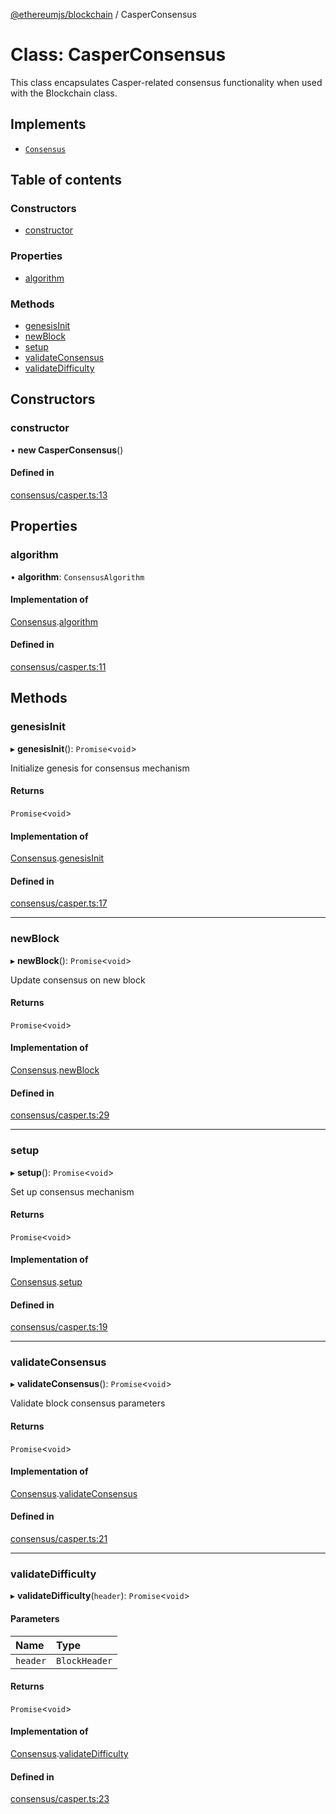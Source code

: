 [@ethereumjs/blockchain](../README.md) / CasperConsensus

# Class: CasperConsensus

This class encapsulates Casper-related consensus functionality when used with the Blockchain class.

## Implements

- [`Consensus`](../interfaces/Consensus.md)

## Table of contents

### Constructors

- [constructor](CasperConsensus.md#constructor)

### Properties

- [algorithm](CasperConsensus.md#algorithm)

### Methods

- [genesisInit](CasperConsensus.md#genesisinit)
- [newBlock](CasperConsensus.md#newblock)
- [setup](CasperConsensus.md#setup)
- [validateConsensus](CasperConsensus.md#validateconsensus)
- [validateDifficulty](CasperConsensus.md#validatedifficulty)

## Constructors

### constructor

• **new CasperConsensus**()

#### Defined in

[consensus/casper.ts:13](https://github.com/ethereumjs/ethereumjs-monorepo/blob/master/packages/blockchain/src/consensus/casper.ts#L13)

## Properties

### algorithm

• **algorithm**: `ConsensusAlgorithm`

#### Implementation of

[Consensus](../interfaces/Consensus.md).[algorithm](../interfaces/Consensus.md#algorithm)

#### Defined in

[consensus/casper.ts:11](https://github.com/ethereumjs/ethereumjs-monorepo/blob/master/packages/blockchain/src/consensus/casper.ts#L11)

## Methods

### genesisInit

▸ **genesisInit**(): `Promise`<`void`\>

Initialize genesis for consensus mechanism

#### Returns

`Promise`<`void`\>

#### Implementation of

[Consensus](../interfaces/Consensus.md).[genesisInit](../interfaces/Consensus.md#genesisinit)

#### Defined in

[consensus/casper.ts:17](https://github.com/ethereumjs/ethereumjs-monorepo/blob/master/packages/blockchain/src/consensus/casper.ts#L17)

___

### newBlock

▸ **newBlock**(): `Promise`<`void`\>

Update consensus on new block

#### Returns

`Promise`<`void`\>

#### Implementation of

[Consensus](../interfaces/Consensus.md).[newBlock](../interfaces/Consensus.md#newblock)

#### Defined in

[consensus/casper.ts:29](https://github.com/ethereumjs/ethereumjs-monorepo/blob/master/packages/blockchain/src/consensus/casper.ts#L29)

___

### setup

▸ **setup**(): `Promise`<`void`\>

Set up consensus mechanism

#### Returns

`Promise`<`void`\>

#### Implementation of

[Consensus](../interfaces/Consensus.md).[setup](../interfaces/Consensus.md#setup)

#### Defined in

[consensus/casper.ts:19](https://github.com/ethereumjs/ethereumjs-monorepo/blob/master/packages/blockchain/src/consensus/casper.ts#L19)

___

### validateConsensus

▸ **validateConsensus**(): `Promise`<`void`\>

Validate block consensus parameters

#### Returns

`Promise`<`void`\>

#### Implementation of

[Consensus](../interfaces/Consensus.md).[validateConsensus](../interfaces/Consensus.md#validateconsensus)

#### Defined in

[consensus/casper.ts:21](https://github.com/ethereumjs/ethereumjs-monorepo/blob/master/packages/blockchain/src/consensus/casper.ts#L21)

___

### validateDifficulty

▸ **validateDifficulty**(`header`): `Promise`<`void`\>

#### Parameters

| Name | Type |
| :------ | :------ |
| `header` | `BlockHeader` |

#### Returns

`Promise`<`void`\>

#### Implementation of

[Consensus](../interfaces/Consensus.md).[validateDifficulty](../interfaces/Consensus.md#validatedifficulty)

#### Defined in

[consensus/casper.ts:23](https://github.com/ethereumjs/ethereumjs-monorepo/blob/master/packages/blockchain/src/consensus/casper.ts#L23)
